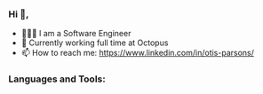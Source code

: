 ### Hi 👋, 

- 👨🏻‍💻 I am a Software Engineer
- 🐙 Currently working full time at Octopus 
- 📫 How to reach me: https://www.linkedin.com/in/otis-parsons/

<h3 align="left">Languages and Tools:</h3>


